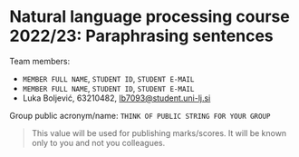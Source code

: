 # Natural language processing course 2022/23: Paraphrasing sentences

Team members:
 * `MEMBER FULL NAME`, `STUDENT ID`, `STUDENT E-MAIL`
 * `MEMBER FULL NAME`, `STUDENT ID`, `STUDENT E-MAIL`
 * Luka Boljević, 63210482, lb7093@student.uni-lj.si
 
Group public acronym/name: `THINK OF PUBLIC STRING FOR YOUR GROUP`
 > This value will be used for publishing marks/scores. It will be known only to you and not you colleagues.

